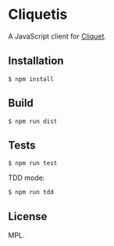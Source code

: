 Cliquetis
=========

A JavaScript client for [Cliquet](https://github.com/mozilla-services/cliquet/).

Installation
------------

    $ npm install

Build
-----

    $ npm run dist

Tests
-----

    $ npm run test

TDD mode:

    $ npm run tdd

License
-------

MPL.

